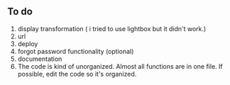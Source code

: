 ## To do
1. display transformation ( i tried to use lightbox but it didn't work.)
2. url
3. deploy
4. forgot password functionality (optional)
5. documentation
6. The code is kind of unorganized. Almost all functions are in one file. If possible, edit the code so it's organized. 
